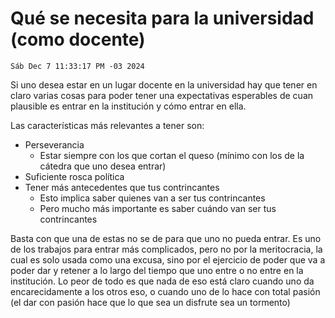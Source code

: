# Qué se necesita para la universidad (como docente)

`Sáb Dec 7 11:33:17 PM -03 2024`

Si uno desea estar en un lugar docente en la universidad hay que tener en claro
varias cosas para poder tener una expectativas esperables de cuan plausible
es entrar en la institución y cómo entrar en ella.

Las características más relevantes a tener son:

- Perseverancia
  - Estar siempre con los que cortan el queso
    (mínimo con los de la cátedra que uno desea entrar)
- Suficiente rosca política
- Tener más antecedentes que tus contrincantes
  - Esto implica saber quienes van a ser tus contrincantes
  - Pero mucho más importante es saber cuándo van ser tus contrincantes

Basta con que una de estas no se de para que uno no pueda entrar.
Es uno de los trabajos para entrar más complicados,
pero no por la meritocracia,
la cual es solo usada como una excusa,
sino por el ejercicio de poder que va a poder dar y retener a lo largo del tiempo
que uno entre o no entre en la institución.
Lo peor de todo es que nada de eso está claro cuando uno da encarecidamente a los otros eso,
o cuando uno de lo hace con total pasión
(el dar con pasión hace que lo que sea un disfrute sea un tormento)
